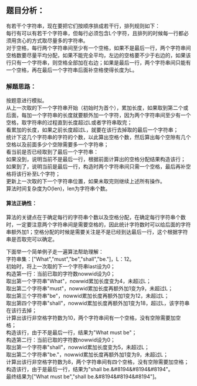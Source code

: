 ## 题目分析：
有若干个字符串，现在要把它们按顺序排成若干行，排列规则如下：</br>
每行有可以有若干个字符串，但每行必须包含L个字符，且排列的时候每一行都必须用贪心的方式取尽量多的字符串。</br>
对于空格，每行两个字符串间至少有一个空格，如果不是最后一行，两个字符串间空格数要尽量平均分配，如果不能完全平均，左边的空格要不少于右边的，如果该行只有一个字符串，则空格全部加在右边；如果是最后一行，两个字符串间只能有一个空格，再在最后一个字符串后面补空格使得长度为L。

### 解题思路：
按题意进行模拟。</br>
从上一次取的下一个字符串开始（初始时为首个），累加长度，如果取到第二个或后面，每加一个字符串的长度就要额外加一个字符，因为两个字符串间至少有一个空格，取字符串的过程直到长度超过L或者字符串取完；</br>
看累加的长度，如果之前长度超过L，就要在该行去掉取的最后一个字符串；</br>
统计下这几个字符串的字符的个数，以此算出空格个数，然后算出每个空隙有几个空格以及前面多少个空隙需要多一个字符串；</br>
看当前是否已经取到了最后一个字符串：</br>
如果没到，说明当前不是最后一行，根据前面计算出的空格分配结果构造该行；</br>
如果到了，说明当前是最后一行，构造时两个字符串间只需一个空格，最后再补空格将该行补至L个字符；</br>
更新上一次取的下一个字符串位置，如果未取完则继续上述所有操作。</br>
算法时间复杂度为O(len)，len为字符串个数。

#### 算法正确性：
算法的关键点在于确定每行的字符串个数以及空格分配，在确定每行字符串个数时，一定要注意两个字符串间是需要空格的，因此统计字符数时可以给后面的字符串额外加1；空格分配的时候是需要关注是不是已经到达最后一行，这个根据字符串是否取完可以确定。

下面举一个简单例子走一遍算法帮助理解：</br>
字符串集：["What","must","be","shall","be."]，L：12。</br>
初始时，将上一次取的下一个字符串last设为0；</br>
构造第一行：当前已取的字符数nowwid设为0；</br>
取出第一个字符串"What"，nowwid累加长度变为4，未超过L；</br>
取出第二个字符串"must"，nowwid累加长度再额外加1变为9，未超过L；</br>
取出第三个字符串"be"，nowwid累加长度再额外加1变为12，未超过L；</br>
取出第四个字符串"shall"，nowwid累加长度再额外加1变为18，超过L，该字符串在该行去掉；</br>
计算出该行非空格字符数为10，两个字符串间有一个空格，没有空隙需要加空格；</br>
构造该行，由于不是最后一行，结果为"What must be"；</br>
构造第二行：当前已取的字符数nowwid设为0；</br>
取出第一个字符串"shall"，nowwid累加长度变为5，未超过L；</br>
取出第二个字符串"be."，nowwid累加长度再额外加1变为9，未超过L；</br>
计算出该行非空格字符数为8，两个字符串间有四个空格，没有空隙需要加空格；</br>
构造该行，由于是最后一行，结果为"shall be.&#8194&#8194&#8194"。</br>
最终结果为["What must be","shall be.&#8194&#8194&#8194"]。
